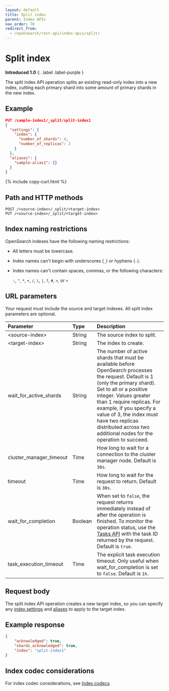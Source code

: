 ```yaml
---
layout: default
title: Split index
parent: Index APIs
nav_order: 70
redirect_from:
  - /opensearch/rest-api/index-apis/split/
---
```


# Split index
**Introduced 1.0**
{: .label .label-purple }

The split index API operation splits an existing read-only index into a new index, cutting each primary shard into some amount of primary shards in the new index.

## Example

```json
PUT /sample-index1/_split/split-index1
{
  "settings": {
    "index": {
      "number_of_shards": 4,
      "number_of_replicas": 2
    }
  },
  "aliases": {
    "sample-alias1": {}
  }
}
```
{% include copy-curl.html %}

## Path and HTTP methods

```
POST /<source-index>/_split/<target-index>
PUT /<source-index>/_split/<target-index>
```

## Index naming restrictions

OpenSearch indexes have the following naming restrictions:

- All letters must be lowercase.
- Index names can't begin with underscores (`_`) or hyphens (`-`).
- Index names can't contain spaces, commas, or the following characters:

  `:`, `"`, `*`, `+`, `/`, `\`, `|`, `?`, `#`, `>`, or `<`

## URL parameters

Your request must include the source and target indexes. All split index parameters are optional.

Parameter | Type | Description
:--- | :--- | :---
&lt;source-index&gt; | String | The source index to split.
&lt;target-index&gt; | String | The index to create.
wait_for_active_shards | String | The number of active shards that must be available before OpenSearch processes the request. Default is 1 (only the primary shard). Set to all or a positive integer. Values greater than 1 require replicas. For example, if you specify a value of 3, the index must have two replicas distributed across two additional nodes for the operation to succeed.
cluster_manager_timeout | Time | How long to wait for a connection to the cluster manager node. Default is `30s`.
timeout | Time | How long to wait for the request to return. Default is `30s`.
wait_for_completion | Boolean | When set to `false`, the request returns immediately instead of after the operation is finished. To monitor the operation status, use the [Tasks API]({{site.url}}{{site.baseurl}}/api-reference/tasks/) with the task ID returned by the request. Default is `true`.
task_execution_timeout | Time | The explicit task execution timeout. Only useful when wait_for_completion is set to `false`. Default is `1h`.

## Request body

The split index API operation creates a new target index, so you can specify any [index settings]({{site.url}}{{site.baseurl}}/im-plugin/index-settings/) and [aliases]({{site.url}}{{site.baseurl}}/opensearch/index-alias/) to apply to the target index.

## Example response

```json
{
    "acknowledged": true,
    "shards_acknowledged": true,
    "index": "split-index1"
}
```

## Index codec considerations

For index codec considerations, see [Index codecs]({{site.url}}{{site.baseurl}}/im-plugin/index-codecs/#splits-and-shrinks).